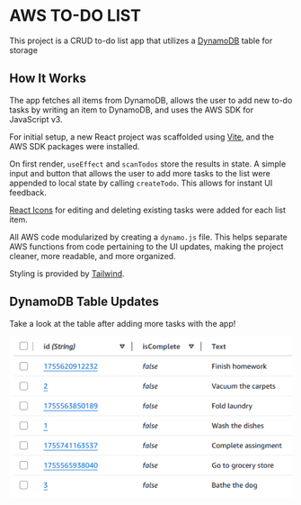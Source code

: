 # AWS TO-DO LIST

This project is a CRUD to-do list app that utilizes a [DynamoDB](https://aws.amazon.com/pm/dynamodb/?trk=8a8dfafe-2566-4dd7-a0a4-880dd910dfa0&sc_channel=ps&ef_id=Cj0KCQjwh5vFBhCyARIsAHBx2wxMFIHsg66T5adzRWZ27qBWY2Yk_OEDh2fwSFKWNY9_oVXa4NLUvTgaAgBdEALw_wcB:G:s&s_kwcid=AL!4422!3!651751059996!e!!g!!dynamodb!19852662209!145019198137&gad_campaignid=19852662209&gbraid=0AAAAADjHtp-sFpnoY5YVt_edU9GY2sBc-&gclid=Cj0KCQjwh5vFBhCyARIsAHBx2wxMFIHsg66T5adzRWZ27qBWY2Yk_OEDh2fwSFKWNY9_oVXa4NLUvTgaAgBdEALw_wcB) table for storage

## How It Works

The app fetches all items from DynamoDB, allows the user to add new to-do tasks by writing an item to DynamoDB, and uses the AWS SDK for JavaScript v3.

For initial setup, a new React project was scaffolded using [Vite](https://vite.dev/), and the AWS SDK packages were installed.

On first render, `useEffect` and `scanTodos` store the results in state. A simple input and button that allows the user to add more tasks to the list were appended to local state by calling `createTodo`. This allows for instant UI feedback.

[React Icons](https://react-icons.github.io/react-icons/) for editing and deleting existing tasks were added for each list item.

All AWS code modularized by creating a `dynamo.js` file. This helps separate AWS functions from code pertaining to the UI updates, making the project cleaner, more readable, and more organized.

Styling is provided by [Tailwind](https://tailwindcss.com/).

## DynamoDB Table Updates

Take a look at the table after adding more tasks with the app!

![alt text](<Screenshot 2025-08-20 205803.png>)

